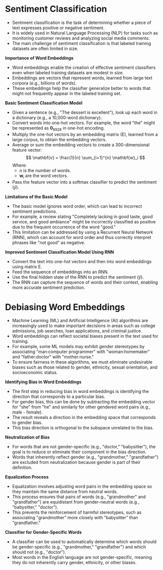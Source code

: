 # Sentiment Classification

- Sentiment classification is the task of determining whether a piece of text expresses positive or negative sentiment.
- It is widely used in Natural Language Processing (NLP) for tasks such as monitoring customer reviews and analyzing social media comments.
- The main challenge of sentiment classification is that labeled training datasets are often limited in size.

**Importance of Word Embeddings**

- Word embeddings enable the creation of effective sentiment classifiers even when labeled training datasets are modest in size.
- Embeddings are vectors that represent words, learned from large text corpora (e.g., billions of words).
- These embeddings help the classifier generalize better to words that might not frequently appear in the labeled training set.

**Basic Sentiment Classification Model**

- Given a sentence (e.g., "The dessert is excellent"), look up each word in a dictionary (e.g., a 10,000-word dictionary).
- Convert words into one-hot vectors. For example, the word "the" might be represented as $\mathbf{0}_{8928}$ in one-hot encoding.
- Multiply the one-hot vectors by an embedding matrix (E), learned from a large corpus, to obtain the embedding vectors.
- Average or sum the embedding vectors to create a 300-dimensional feature vector:
  $$ \mathbf{v} = \frac{1}{n} \sum_{i=1}^{n} \mathbf{w}_i $$ 
  Where:
  - $n$ is the number of words.
  - $\mathbf{w}_i$ are the word vectors.
- Pass the feature vector into a softmax classifier to predict the sentiment ($\hat{y}$).

**Limitations of the Basic Model**

- The basic model ignores word order, which can lead to incorrect sentiment predictions.
- For example, a review stating "Completely lacking in good taste, good service, and good ambiance" might be incorrectly classified as positive due to the frequent occurrence of the word "good."
- This limitation can be addressed by using a Recurrent Neural Network (RNN), which can account for word order and thus correctly interpret phrases like "not good" as negative.

**Improved Sentiment Classification Model Using RNN**

- Convert the text into one-hot vectors and then into word embeddings using matrix E.
- Feed the sequence of embeddings into an RNN.
- Use the final hidden state of the RNN to predict the sentiment ($\hat{y}$).
- The RNN can capture the sequence of words and their context, enabling more accurate sentiment prediction.

# Debiasing Word Embeddings

 - Machine Learning (ML) and Artificial Intelligence (AI) algorithms are increasingly used to make important decisions in areas such as college admissions, job searches, loan applications, and criminal justice.
 - Word embeddings can reflect societal biases present in the text used for training.
 - For example, some ML models may exhibit gender stereotypes by associating "man:computer programmer" with "woman:homemaker" and "father:doctor" with "mother:nurse."
 - To ensure fairness in these algorithms, we must eliminate undesirable biases such as those related to gender, ethnicity, sexual orientation, and socioeconomic status.

**Identifying Bias in Word Embeddings**

 - The first step in reducing bias in word embeddings is identifying the direction that corresponds to a particular bias.
 - For gender bias, this can be done by subtracting the embedding vector for "she" from "he" and similarly for other gendered word pairs (e.g., male - female).
 - The result reveals a direction in the embedding space that corresponds to gender bias.
 - This bias direction is orthogonal to the subspace unrelated to the bias.

**Neutralization of Bias**

 - For words that are not gender-specific (e.g., "doctor," "babysitter"), the goal is to reduce or eliminate their component in the bias direction.
 - Words that inherently reflect gender (e.g., "grandmother," "grandfather") are excluded from neutralization because gender is part of their definition.

**Equalization Process**

 - Equalization involves adjusting word pairs in the embedding space so they maintain the same distance from neutral words.
 - This process ensures that pairs of words (e.g., "grandmother" and "grandfather") are equidistant from gender-neutral words (e.g., "babysitter," "doctor").
 - This prevents the reinforcement of harmful stereotypes, such as associating "grandmother" more closely with "babysitter" than "grandfather."

**Classifier for Gender-Specific Words**

 - A classifier can be used to automatically determine which words should be gender-specific (e.g., "grandmother," "grandfather") and which should not (e.g., "doctor").
 - Most words in the English language are not gender-specific, meaning they do not inherently carry gender, ethnicity, or other biases.
 